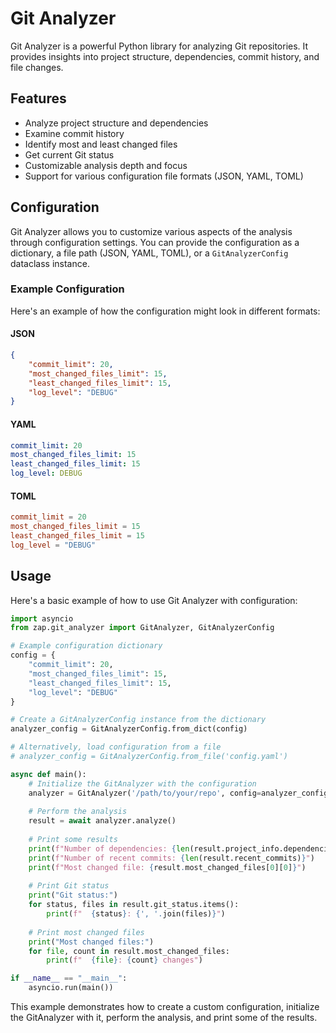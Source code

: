 # Git Analyzer

Git Analyzer is a powerful Python library for analyzing Git repositories. It provides insights into project structure, dependencies, commit history, and file changes.

## Features

- Analyze project structure and dependencies
- Examine commit history
- Identify most and least changed files
- Get current Git status
- Customizable analysis depth and focus
- Support for various configuration file formats (JSON, YAML, TOML)

## Configuration

Git Analyzer allows you to customize various aspects of the analysis through configuration settings. You can provide the configuration as a dictionary, a file path (JSON, YAML, TOML), or a `GitAnalyzerConfig` dataclass instance.

### Example Configuration

Here's an example of how the configuration might look in different formats:

#### JSON
```json
{
    "commit_limit": 20,
    "most_changed_files_limit": 15,
    "least_changed_files_limit": 15,
    "log_level": "DEBUG"
}
```

#### YAML
```yaml
commit_limit: 20
most_changed_files_limit: 15
least_changed_files_limit: 15
log_level: DEBUG
```

#### TOML
```toml
commit_limit = 20
most_changed_files_limit = 15
least_changed_files_limit = 15
log_level = "DEBUG"
```

## Usage

Here's a basic example of how to use Git Analyzer with configuration:

```python
import asyncio
from zap.git_analyzer import GitAnalyzer, GitAnalyzerConfig

# Example configuration dictionary
config = {
    "commit_limit": 20,
    "most_changed_files_limit": 15,
    "least_changed_files_limit": 15,
    "log_level": "DEBUG"
}

# Create a GitAnalyzerConfig instance from the dictionary
analyzer_config = GitAnalyzerConfig.from_dict(config)

# Alternatively, load configuration from a file
# analyzer_config = GitAnalyzerConfig.from_file('config.yaml')

async def main():
    # Initialize the GitAnalyzer with the configuration
    analyzer = GitAnalyzer('/path/to/your/repo', config=analyzer_config)
    
    # Perform the analysis
    result = await analyzer.analyze()
    
    # Print some results
    print(f"Number of dependencies: {len(result.project_info.dependencies)}")
    print(f"Number of recent commits: {len(result.recent_commits)}")
    print(f"Most changed file: {result.most_changed_files[0][0]}")
    
    # Print Git status
    print("Git status:")
    for status, files in result.git_status.items():
        print(f"  {status}: {', '.join(files)}")
    
    # Print most changed files
    print("Most changed files:")
    for file, count in result.most_changed_files:
        print(f"  {file}: {count} changes")

if __name__ == "__main__":
    asyncio.run(main())
```

This example demonstrates how to create a custom configuration, initialize the GitAnalyzer with it, perform the analysis, and print some of the results.